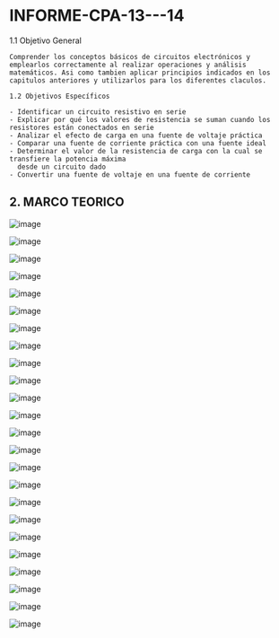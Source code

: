 # INFORME-CPA-13---14

 1.1 Objetivo General 
    
    Comprender los conceptos básicos de circuitos electrónicos y emplearlos correctamente al realizar operaciones y análisis matemáticos. Asi como tambien aplicar principios indicados en los capitulos anteriores y utilizarlos para los diferentes claculos. 

    1.2 Objetivos Específicos
      
    - Identificar un circuito resistivo en serie
    - Explicar por qué los valores de resistencia se suman cuando los resistores están conectados en serie
    - Analizar el efecto de carga en una fuente de voltaje práctica
    - Comparar una fuente de corriente práctica con una fuente ideal
    - Determinar el valor de la resistencia de carga con la cual se transfiere la potencia máxima
      desde un circuito dado
    - Convertir una fuente de voltaje en una fuente de corriente
    
 <h2><b>2. MARCO TEORICO</b></h2>
 
 ![image](https://user-images.githubusercontent.com/105675032/185024389-41efcb5c-6bba-41a0-8081-769a795df3a9.png)

![image](https://user-images.githubusercontent.com/105675032/185024509-9cc444c9-3733-4f8f-b515-354522c02d8b.png)

![image](https://user-images.githubusercontent.com/105675032/185024540-29a4c490-4d3b-4c17-afa3-e49f58003217.png)

![image](https://user-images.githubusercontent.com/105675032/185024561-0e8c325d-fb09-47ed-90d9-3bc6f3f4cf67.png)

![image](https://user-images.githubusercontent.com/105675032/185024594-1dc52d2c-5af0-49c3-8c10-34854c1807d0.png)

![image](https://user-images.githubusercontent.com/105675032/185024619-d34585ba-d5df-40bf-8f17-0cead36da8ba.png)

![image](https://user-images.githubusercontent.com/105675032/185024683-8fc25ef2-a8a0-4cb8-8a2b-bff2a810daa6.png)

![image](https://user-images.githubusercontent.com/105675032/185024740-4cb3c283-b26d-4b9b-8cf8-7a65697235ac.png)

![image](https://user-images.githubusercontent.com/105675032/185024772-3eb5cc1f-a022-4b64-b161-901144df1901.png)

![image](https://user-images.githubusercontent.com/105675032/185024801-5f44b581-197f-473b-b218-33cfbbac9e24.png)

![image](https://user-images.githubusercontent.com/105675032/185024825-5f2a6a78-1bae-4297-a24c-f7d2a3f8a84a.png)

![image](https://user-images.githubusercontent.com/105675032/185024872-62019641-31ab-4ddd-b6e4-f70048d2612b.png)

![image](https://user-images.githubusercontent.com/105675032/185024915-4ee71d5a-8466-4a28-8819-d603f1655f92.png)

![image](https://user-images.githubusercontent.com/105675032/185024946-52d3defc-6df4-447f-9883-1f95ac06be02.png)

![image](https://user-images.githubusercontent.com/105675032/185024976-0791edb1-8365-4329-a31d-04c6458acc10.png)

![image](https://user-images.githubusercontent.com/105675032/185025001-7ec845f5-d2fa-4b75-b3cd-88cc79505126.png)

![image](https://user-images.githubusercontent.com/105675032/185025019-e23af01b-ad23-48e6-94df-2aec30783013.png)

![image](https://user-images.githubusercontent.com/105675032/185025040-7ebfb57f-bcd0-4ed8-b011-caf0760eba5d.png)

![image](https://user-images.githubusercontent.com/105675032/185025069-a41b7fda-5c65-4808-b5e4-65bbae7d8fa9.png)

![image](https://user-images.githubusercontent.com/105675032/185025089-4cdfed5e-a861-4db1-830e-2742faeb0a48.png)

![image](https://user-images.githubusercontent.com/105675032/185025119-48c25ceb-a157-4071-b655-1d71d3e690d4.png)

![image](https://user-images.githubusercontent.com/105675032/185025144-4ab621c8-4d99-4ca8-9107-688444ba1db4.png)

![image](https://user-images.githubusercontent.com/105675032/185025166-43754285-059a-4375-a252-943eb965540e.png)

![image](https://user-images.githubusercontent.com/105675032/185025205-7f0469fc-301a-42b4-8ea7-2f37244dbba8.png)

